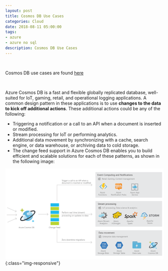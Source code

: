 ```yaml
---
layout: post
title: Cosmos DB Use Cases
categories: Cloud
date: 2018-08-11 05:00:00
tags:
- azure
- azure no sql
description: Cosmos DB Use Cases 
---
```

<br/>

Cosmos DB use cases are found [here](https://docs.microsoft.com/en-in/azure/cosmos-db/use-cases/)

<br/>

Azure Cosmos DB is a fast and flexible globally replicated database, well-suited for IoT, gaming, retail, and operational logging applications. A common design pattern in these applications is to use **changes to the data to kick off additional actions**. These additional actions could be any of the following:

* Triggering a notification or a call to an API when a document is inserted or modified.                      
* Stream processing for IoT or performing analytics.                
* Additional data movement by synchronizing with a cache, search engine, or data warehouse, or archiving data to cold storage.              
* The change feed support in Azure Cosmos DB enables you to build efficient and scalable solutions for each of these patterns, as shown in the following image:           

![Azure](/img/CosmosDB/changefeedoverview.jpg){:class="img-responsive"} 

